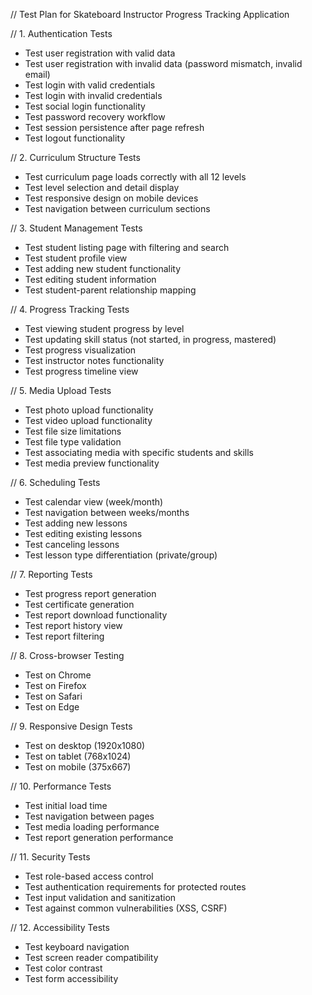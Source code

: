 // Test Plan for Skateboard Instructor Progress Tracking Application

// 1. Authentication Tests
- Test user registration with valid data
- Test user registration with invalid data (password mismatch, invalid email)
- Test login with valid credentials
- Test login with invalid credentials
- Test social login functionality
- Test password recovery workflow
- Test session persistence after page refresh
- Test logout functionality

// 2. Curriculum Structure Tests
- Test curriculum page loads correctly with all 12 levels
- Test level selection and detail display
- Test responsive design on mobile devices
- Test navigation between curriculum sections

// 3. Student Management Tests
- Test student listing page with filtering and search
- Test student profile view
- Test adding new student functionality
- Test editing student information
- Test student-parent relationship mapping

// 4. Progress Tracking Tests
- Test viewing student progress by level
- Test updating skill status (not started, in progress, mastered)
- Test progress visualization
- Test instructor notes functionality
- Test progress timeline view

// 5. Media Upload Tests
- Test photo upload functionality
- Test video upload functionality
- Test file size limitations
- Test file type validation
- Test associating media with specific students and skills
- Test media preview functionality

// 6. Scheduling Tests
- Test calendar view (week/month)
- Test navigation between weeks/months
- Test adding new lessons
- Test editing existing lessons
- Test canceling lessons
- Test lesson type differentiation (private/group)

// 7. Reporting Tests
- Test progress report generation
- Test certificate generation
- Test report download functionality
- Test report history view
- Test report filtering

// 8. Cross-browser Testing
- Test on Chrome
- Test on Firefox
- Test on Safari
- Test on Edge

// 9. Responsive Design Tests
- Test on desktop (1920x1080)
- Test on tablet (768x1024)
- Test on mobile (375x667)

// 10. Performance Tests
- Test initial load time
- Test navigation between pages
- Test media loading performance
- Test report generation performance

// 11. Security Tests
- Test role-based access control
- Test authentication requirements for protected routes
- Test input validation and sanitization
- Test against common vulnerabilities (XSS, CSRF)

// 12. Accessibility Tests
- Test keyboard navigation
- Test screen reader compatibility
- Test color contrast
- Test form accessibility
